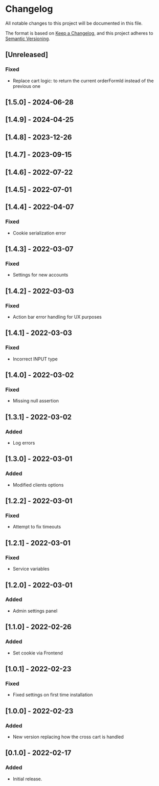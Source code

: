 # Changelog

All notable changes to this project will be documented in this file.

The format is based on [Keep a Changelog](https://keepachangelog.com/en/1.0.0/),
and this project adheres to [Semantic Versioning](https://semver.org/spec/v2.0.0.html).

## [Unreleased]

### Fixed
- Replace cart logic: to return the current orderFormId instead of the previous one

## [1.5.0] - 2024-06-28

## [1.4.9] - 2024-04-25

## [1.4.8] - 2023-12-26

## [1.4.7] - 2023-09-15

## [1.4.6] - 2022-07-22

## [1.4.5] - 2022-07-01

## [1.4.4] - 2022-04-07

### Fixed

- Cookie serialization error

## [1.4.3] - 2022-03-07

### Fixed

- Settings for new accounts

## [1.4.2] - 2022-03-03

### Fixed

- Action bar error handling for UX purposes

## [1.4.1] - 2022-03-03

### Fixed

- Incorrect INPUT type

## [1.4.0] - 2022-03-02

### Fixed

- Missing null assertion

## [1.3.1] - 2022-03-02

### Added

- Log errors

## [1.3.0] - 2022-03-01

### Added

- Modified clients options

## [1.2.2] - 2022-03-01

### Fixed

- Attempt to fix timeouts

## [1.2.1] - 2022-03-01

### Fixed

- Service variables

## [1.2.0] - 2022-03-01

### Added

- Admin settings panel

## [1.1.0] - 2022-02-26

### Added

- Set cookie via Frontend

## [1.0.1] - 2022-02-23

### Fixed

- Fixed settings on first time installation

## [1.0.0] - 2022-02-23

### Added

- New version replacing how the cross cart is handled

## [0.1.0] - 2022-02-17

### Added

- Initial release.
